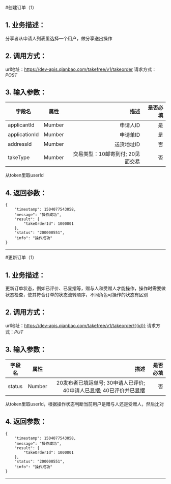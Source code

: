 #创建订单（1）
## 1. 业务描述：
分享者从申请人列表里选择一个用户，做分享送出操作

## 2. 调用方式：
url地址：https://dev-apis.qianbao.com/takefree/v1/takeorder
请求方式：*POST*

## 3. 输入参数：
|字段名|属性|描述|是否必填|
|---------|:------:|------:|------------:|
|applicantId|Mumber|申请人ID|是|
|applicationId|Mumber|申请单ID|是|
|addressId|Mumber|送货地址ID|否|
|takeType|Mumber|交易类型：10邮寄到付; 20见面交易|否|
从token里取userId

## 4. 返回参数：
```
{
    "timestamp": 1504077543058,
    "message": "操作成功",
    "result": {
        "takeOrderId": 1000001
    },
    "status": "200000551",
    "info": "操作成功"
}
```
***

#更新订单（1）
## 1. 业务描述：
更新订单状态，例如已评价、已显摆等，赠与人和受赠人才能操作，操作时需要做状态检查，使其符合订单的状态流转顺序，不同角色可操作的状态有区别

## 2. 调用方式：
url地址：https://dev-apis.qianbao.com/takefree/v1/takeorder/{{id}}
请求方式：*PUT*

## 3. 输入参数：
|字段名|属性|描述|是否必填|
|---------|:------:|------:|------------:|
|status|Number|20发布者已填运单号; 30申请人已评价; 40申请人已显摆; 40已评价并已显摆|否|
从token里取userId，根据操作状态判断当前用户是赠与人还是受赠人，然后比对

## 4. 返回参数：
```
{
    "timestamp": 1504077543058,
    "message": "操作成功",
    "result": {
        "takeOrderId": 1000001
    },
    "status": "200000551",
    "info": "操作成功"
}
```
***